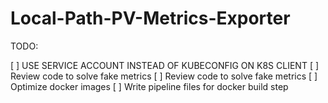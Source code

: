 # Local-Path-PV-Metrics-Exporter

TODO:

[ ] USE SERVICE ACCOUNT INSTEAD OF KUBECONFIG ON K8S CLIENT
[ ] Review code to solve fake metrics
[ ] Review code to solve fake metrics 
[ ] Optimize docker images
[ ] Write pipeline files for docker build step